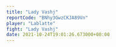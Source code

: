```yaml
---
title: "Lady Vashj"
reportCode: "BNhy3GwzCKJA89Vn"
player: "Lablatte"
fight: "Lady Vashj"
date: 2021-10-24T19:01:26.673000+00:00
---
```

